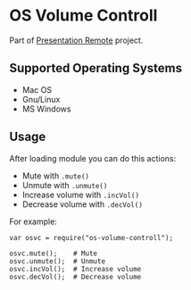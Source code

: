 # OS Volume Controll
Part of [Presentation Remote](https://github.com/amiraslanaslani/presentation-remote) project.

## Supported Operating Systems
- Mac OS
- Gnu/Linux
- MS Windows

## Usage
After loading module you can do this actions:
- Mute with `.mute()`
- Unmute with `.unmute()`
- Increase volume with `.incVol()`
- Decrease volume with `.decVol()`

For example:
```
var osvc = require("os-volume-controll");

osvc.mute();    # Mute
osvc.unmute();  # Unmute
osvc.incVol();  # Increase volume
osvc.decVol();  # Decrease volume
```
